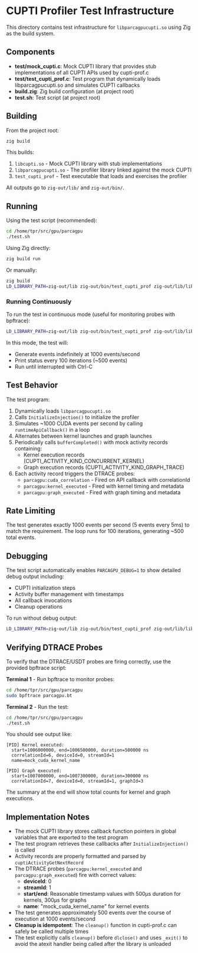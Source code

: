# CUPTI Profiler Test Infrastructure

This directory contains test infrastructure for `libparcagpucupti.so` using Zig as the build system.

## Components

- **test/mock_cupti.c**: Mock CUPTI library that provides stub implementations of all CUPTI APIs used by cupti-prof.c
- **test/test_cupti_prof.c**: Test program that dynamically loads libparcagpucupti.so and simulates CUPTI callbacks
- **build.zig**: Zig build configuration (at project root)
- **test.sh**: Test script (at project root)

## Building

From the project root:
```bash
zig build
```

This builds:
1. `libcupti.so` - Mock CUPTI library with stub implementations
2. `libparcagpucupti.so` - The profiler library linked against the mock CUPTI
3. `test_cupti_prof` - Test executable that loads and exercises the profiler

All outputs go to `zig-out/lib/` and `zig-out/bin/`.

## Running

Using the test script (recommended):
```bash
cd /home/tpr/src/gpu/parcagpu
./test.sh
```

Using Zig directly:
```bash
zig build run
```

Or manually:
```bash
zig build
LD_LIBRARY_PATH=zig-out/lib zig-out/bin/test_cupti_prof zig-out/lib/libparcagpucupti.so
```

### Running Continuously

To run the test in continuous mode (useful for monitoring probes with bpftrace):
```bash
LD_LIBRARY_PATH=zig-out/lib zig-out/bin/test_cupti_prof zig-out/lib/libparcagpucupti.so --forever
```

In this mode, the test will:
- Generate events indefinitely at 1000 events/second
- Print status every 100 iterations (~500 events)
- Run until interrupted with Ctrl-C

## Test Behavior

The test program:
1. Dynamically loads `libparcagpucupti.so`
2. Calls `InitializeInjection()` to initialize the profiler
3. Simulates ~1000 CUDA events per second by calling `runtimeApiCallback()` in a loop
4. Alternates between kernel launches and graph launches
5. Periodically calls `bufferCompleted()` with mock activity records containing:
   - Kernel execution records (CUPTI_ACTIVITY_KIND_CONCURRENT_KERNEL)
   - Graph execution records (CUPTI_ACTIVITY_KIND_GRAPH_TRACE)
6. Each activity record triggers the DTRACE probes:
   - `parcagpu:cuda_correlation` - Fired on API callback with correlationId
   - `parcagpu:kernel_executed` - Fired with kernel timing and metadata
   - `parcagpu:graph_executed` - Fired with graph timing and metadata

## Rate Limiting

The test generates exactly 1000 events per second (5 events every 5ms) to match the requirement. The loop runs for 100 iterations, generating ~500 total events.

## Debugging

The test script automatically enables `PARCAGPU_DEBUG=1` to show detailed debug output including:
- CUPTI initialization steps
- Activity buffer management with timestamps
- All callback invocations
- Cleanup operations

To run without debug output:
```bash
LD_LIBRARY_PATH=zig-out/lib zig-out/bin/test_cupti_prof zig-out/lib/libparcagpucupti.so
```

## Verifying DTRACE Probes

To verify that the DTRACE/USDT probes are firing correctly, use the provided bpftrace script:

**Terminal 1** - Run bpftrace to monitor probes:
```bash
cd /home/tpr/src/gpu/parcagpu
sudo bpftrace parcagpu.bt
```

**Terminal 2** - Run the test:
```bash
cd /home/tpr/src/gpu/parcagpu
./test.sh
```

You should see output like:
```
[PID] Kernel executed:
  start=1006000000, end=1006500000, duration=500000 ns
  correlationId=6, deviceId=0, streamId=1
  name=mock_cuda_kernel_name

[PID] Graph executed:
  start=1007000000, end=1007300000, duration=300000 ns
  correlationId=7, deviceId=0, streamId=1, graphId=3
```

The summary at the end will show total counts for kernel and graph executions.

## Implementation Notes

- The mock CUPTI library stores callback function pointers in global variables that are exported to the test program
- The test program retrieves these callbacks after `InitializeInjection()` is called
- Activity records are properly formatted and parsed by `cuptiActivityGetNextRecord`
- The DTRACE probes (`parcagpu:kernel_executed` and `parcagpu:graph_executed`) fire with correct values:
  - **deviceId**: 0
  - **streamId**: 1
  - **start/end**: Reasonable timestamp values with 500μs duration for kernels, 300μs for graphs
  - **name**: "mock_cuda_kernel_name" for kernel events
- The test generates approximately 500 events over the course of execution at 1000 events/second
- **Cleanup is idempotent**: The `cleanup()` function in cupti-prof.c can safely be called multiple times
- The test explicitly calls `cleanup()` before `dlclose()` and uses `_exit()` to avoid the atexit handler being called after the library is unloaded
